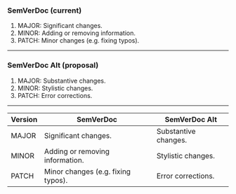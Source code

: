 ### SemVerDoc (current)

1. MAJOR: Significant changes.
2. MINOR: Adding or removing information.
3. PATCH: Minor changes (e.g. fixing typos).


---


### SemVerDoc Alt (proposal)

1. MAJOR: Substantive changes.
2. MINOR: Stylistic changes.
3. PATCH: Error corrections.

---

Version | SemVerDoc | SemVerDoc Alt
-|-|-
MAJOR | Significant changes. | Substantive changes.
MINOR | Adding or removing information. | Stylistic changes.
PATCH | Minor changes (e.g. fixing typos). | Error corrections.
